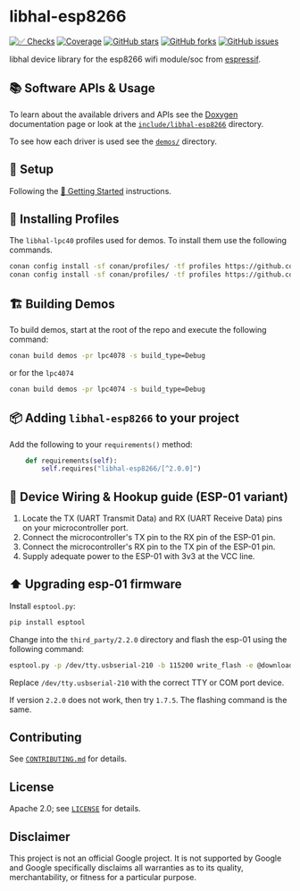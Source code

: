 # libhal-esp8266

[![✅ Checks](https://github.com/libhal/libhal-esp8266/actions/workflows/ci.yml/badge.svg)](https://github.com/libhal/libhal-esp8266/actions/workflows/ci.yml)
[![Coverage](https://libhal.github.io/libhal-esp8266/coverage/coverage.svg)](https://libhal.github.io/libhal-esp8266/coverage/)
[![GitHub stars](https://img.shields.io/github/stars/libhal/libhal-esp8266.svg)](https://github.com/libhal/libhal-esp8266/stargazers)
[![GitHub forks](https://img.shields.io/github/forks/libhal/libhal-esp8266.svg)](https://github.com/libhal/libhal-esp8266/network)
[![GitHub issues](https://img.shields.io/github/issues/libhal/libhal-esp8266.svg)](https://github.com/libhal/libhal-esp8266/issues)

libhal device library for the esp8266 wifi module/soc from
[espressif](https://www.espressif.com/en/products/socs/esp8266).

## 📚 Software APIs & Usage

To learn about the available drivers and APIs see the
[Doxygen](https://libhal.github.io/libhal-esp8266/api)
documentation page or look at the
[`include/libhal-esp8266`](https://github.com/libhal/libhal-esp8266/tree/main/include/libhal-esp8266)
directory.

To see how each driver is used see the
[`demos/`](https://github.com/libhal/libhal-esp8266/tree/main/demos) directory.

## 🧰 Setup

Following the
[🚀 Getting Started](https://libhal.github.io/2.1/getting_started/)
instructions.

## 📡 Installing Profiles

The `libhal-lpc40` profiles used for demos. To install them use the following
commands.

```bash
conan config install -sf conan/profiles/ -tf profiles https://github.com/libhal/libhal-armcortex.git
conan config install -sf conan/profiles/ -tf profiles https://github.com/libhal/libhal-lpc40.git
```

## 🏗️ Building Demos

To build demos, start at the root of the repo and execute the following command:

```bash
conan build demos -pr lpc4078 -s build_type=Debug
```

or for the `lpc4074`

```bash
conan build demos -pr lpc4074 -s build_type=Debug
```

## 📦 Adding `libhal-esp8266` to your project

Add the following to your `requirements()` method:

```python
    def requirements(self):
        self.requires("libhal-esp8266/[^2.0.0]")
```

## 🔌 Device Wiring & Hookup guide (ESP-01 variant)

1. Locate the TX (UART Transmit Data) and RX (UART Receive Data) pins on
   your microcontroller port.
2. Connect the microcontroller's TX pin to the RX pin of the ESP-01 pin.
3. Connect the microcontroller's RX pin to the TX pin of the ESP-01 pin.
4. Supply adequate power to the ESP-01 with 3v3 at the VCC line.

## :arrow_up: Upgrading esp-01 firmware

Install `esptool.py`:

```bash
pip install esptool
```

Change into the `third_party/2.2.0` directory and flash the esp-01 using the
following command:

```bash
esptool.py -p /dev/tty.usbserial-210 -b 115200 write_flash -e @download.config
```

Replace `/dev/tty.usbserial-210` with the correct TTY or COM port device.

If version `2.2.0` does not work, then try `1.7.5`. The flashing command is the
same.

## Contributing

See [`CONTRIBUTING.md`](CONTRIBUTING.md) for details.

## License

Apache 2.0; see [`LICENSE`](LICENSE) for details.

## Disclaimer

This project is not an official Google project. It is not supported by
Google and Google specifically disclaims all warranties as to its quality,
merchantability, or fitness for a particular purpose.
